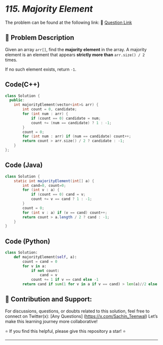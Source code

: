 # *115. Majority Element*

The problem can be found at the following link: 🔗 [Question Link](https://www.geeksforgeeks.org/problems/majority-element-1587115620/1)


## **🧩 Problem Description**

Given an array `arr[]`, find the **majority element** in the array. A majority element is an element that appears **strictly more than** `arr.size() / 2` times.

If no such element exists, return `-1`.


## Code(C++)
```cpp
class Solution {
  public:
    int majorityElement(vector<int>& arr) {
        int count = 0, candidate;
        for (int num : arr) {
            if (count == 0) candidate = num;
            count += (num == candidate) ? 1 : -1;
        }
        count = 0;
        for (int num : arr) if (num == candidate) count++;
        return count > arr.size() / 2 ? candidate : -1;
    }
};
```

## Code (Java)

```java
class Solution {
    static int majorityElement(int[] a) {
        int cand=0, count=0;
        for (int v : a) {
            if (count == 0) cand = v;
            count += v == cand ? 1 : -1;
        }
        count = 0;
        for (int v : a) if (v == cand) count++;
        return count > a.length / 2 ? cand : -1;
    }
}
```

## Code (Python)

```python
class Solution:
    def majorityElement(self, a):
        count = cand = 0
        for v in a:
            if not count:
                cand = v
            count += 1 if v == cand else -1
        return cand if sum(1 for v in a if v == cand) > len(a)//2 else -1
```



## 🎯 **Contribution and Support:**

For discussions, questions, or doubts related to this solution, feel free to connect on Twitter(x): [Any Questions] (https://x.com/Sachin_Teenwal) Let’s make this learning journey more collaborative!

⭐ If you find this helpful, please give this repository a star! ⭐

---
